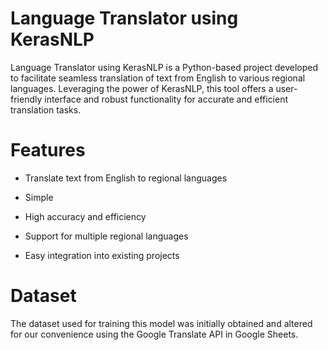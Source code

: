 # Language Translator using KerasNLP

Language Translator using KerasNLP is a Python-based project developed to facilitate seamless translation of text from English to various regional languages. Leveraging the power of KerasNLP, this tool offers a user-friendly interface and robust functionality for accurate and efficient translation tasks.

# **Features**

- Translate text from English to regional languages

- Simple 

- High accuracy and efficiency

- Support for multiple regional languages

- Easy integration into existing projects

# **Dataset**

The dataset used for training this model was initially obtained and altered for our convenience using the Google Translate API in Google Sheets.
